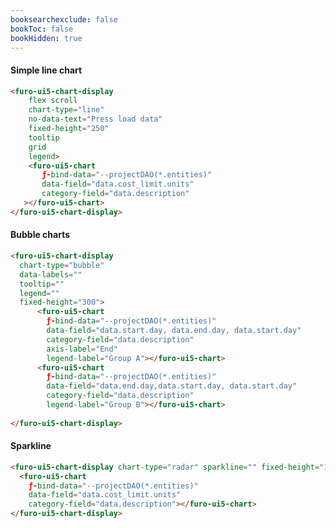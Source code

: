 ```yaml
---
booksearchexclude: false
bookToc: false
bookHidden: true
---
```

#### Simple line chart

<script type="module" src="/init.js"></script>
<furo-demo-snippet style="height: 360px">
<template>
<furo-vertical-flex>
<div><furo-ui5-button @-click="--btnListClicked" ƒ-hide="--btnListClicked"> load data</furo-ui5-button>
<furo-ui5-button hidden ƒ-show="--btnListClicked" @-click="--changeDataClicked"> change  data</furo-ui5-button>
</div>
<furo-ui5-chart-display
    flex scroll
    chart-type="line"
    title-align="center"
    no-data-text="Press load data"
    fixed-height="250"
    tooltip
    grid
    legend
  >
    <furo-ui5-chart
       ƒ-bind-data="--projectDAO(*.entities)"
       data-field="data.cost_limit.units"
       category-field="data.description"
   ></furo-ui5-chart>
  </furo-ui5-chart-display>
</furo-vertical-flex>
<furo-deep-link
  ƒ-trigger="--btnListClicked"
  service="projectservice.ProjectService"
  @-hts-out="--hts"
></furo-deep-link>
<furo-collection-agent
  service="projectservice.ProjectService"
  ƒ-hts-in="--hts"
  ƒ-list="--changeDataClicked"
  list-on-hts-in
  @-response="--collectionResponse"
>
</furo-collection-agent>
<furo-data-object
  type="project.ProjectCollection"
  ƒ-inject-raw="--collectionResponse"
  @-object-ready="--projectDAO"
></furo-data-object>
</template>
</furo-demo-snippet>

```html
<furo-ui5-chart-display
    flex scroll
    chart-type="line"
    no-data-text="Press load data"
    fixed-height="250"
    tooltip
    grid
    legend>
    <furo-ui5-chart
       ƒ-bind-data="--projectDAO(*.entities)"
       data-field="data.cost_limit.units"
       category-field="data.description"
   ></furo-ui5-chart>
</furo-ui5-chart-display>
```


#### Bubble charts

<script type="module" src="/init.js"></script>
<furo-demo-snippet style="height: 430px">
<template>
<furo-vertical-flex>
<div><furo-ui5-button @-click="--btnListClicked" ƒ-hide="--btnListClicked"> load data</furo-ui5-button>
<furo-ui5-button hidden ƒ-show="--btnListClicked" @-click="--changeDataClicked"> change  data</furo-ui5-button>
</div>
    <furo-ui5-chart-display flex scroll chart-type="bubble" data-labels="" tooltip=""  legend="" fixed-height="300">
      <furo-ui5-chart ƒ-bind-data="--projectDAO(*.entities)" data-field="data.start.day, data.end.day, data.start.day" category-field="data.description" axis-label="End" legend-label="Group A"></furo-ui5-chart>
      <furo-ui5-chart ƒ-bind-data="--projectDAO(*.entities)" data-field="data.end.day,data.start.day, data.start.day" category-field="data.description" legend-label="Group B"></furo-ui5-chart>
    </furo-ui5-chart-display>
</furo-vertical-flex>
<furo-deep-link
  ƒ-trigger="--btnListClicked"
  service="projectservice.ProjectService"
  @-hts-out="--hts"
></furo-deep-link>
<furo-collection-agent
  service="projectservice.ProjectService"
  ƒ-hts-in="--hts"
  ƒ-list="--changeDataClicked"
  list-on-hts-in
  @-response="--collectionResponse"
>
</furo-collection-agent>
<furo-data-object
  type="project.ProjectCollection"
  ƒ-inject-raw="--collectionResponse"
  @-object-ready="--projectDAO"
></furo-data-object>
</template>
</furo-demo-snippet>

```html
<furo-ui5-chart-display 
  chart-type="bubble" 
  data-labels="" 
  tooltip=""  
  legend="" 
  fixed-height="300">   
      <furo-ui5-chart 
        ƒ-bind-data="--projectDAO(*.entities)" 
        data-field="data.start.day, data.end.day, data.start.day" 
        category-field="data.description" 
        axis-label="End" 
        legend-label="Group A"></furo-ui5-chart>
      <furo-ui5-chart 
        ƒ-bind-data="--projectDAO(*.entities)" 
        data-field="data.end.day,data.start.day, data.start.day" 
        category-field="data.description" 
        legend-label="Group B"></furo-ui5-chart>
    
</furo-ui5-chart-display>
```


#### Sparkline

<script type="module" src="/init.js"></script>
<furo-demo-snippet style="height: 430px">
<template>
<furo-vertical-flex>
<div><furo-ui5-button @-click="--btnListClicked" ƒ-hide="--btnListClicked"> load data</furo-ui5-button>
<furo-ui5-button hidden ƒ-show="--btnListClicked" @-click="--changeDataClicked"> change  data</furo-ui5-button>
</div>
<div flex scroll>
<style>furo-ui5-chart-display{width: 145px; float: left; margin: 8px; box-sizing: border-box}</style>
<furo-ui5-chart-display chart-type="radar" sparkline="" fixed-height="145">
  <furo-ui5-chart ƒ-bind-data="--projectDAO(*.entities)" data-field="data.cost_limit.units"
                  category-field="data.description"></furo-ui5-chart>
</furo-ui5-chart-display>
<furo-ui5-chart-display chart-type="line" fixed-height="145" sparkline="">
  <furo-ui5-chart ƒ-bind-data="--projectDAO(*.entities)" data-field="data.cost_limit.units"
                  category-field="data.description"></furo-ui5-chart>
</furo-ui5-chart-display>
<furo-ui5-chart-display chart-type="radialBar" fixed-height="145" sparkline="">
  <furo-ui5-chart ƒ-bind-data="--projectDAO(*.entities)" chart-stroke-width="6" data-field="data.end.day"
                  category-field="data.description"></furo-ui5-chart>
</furo-ui5-chart-display>
<furo-ui5-chart-display chart-type="bar" fixed-height="145" plot-horizontal="" sparkline="">
  <furo-ui5-chart ƒ-bind-data="--projectDAO(*.entities)" data-field="data.cost_limit.units"
                  category-field="data.description"></furo-ui5-chart>
</furo-ui5-chart-display>
<furo-ui5-chart-display chart-type="pie" tooltip="" fixed-height="145" sparkline="">
  <furo-ui5-chart ƒ-bind-data="--projectDAO(*.entities)" data-field="data.cost_limit.units"
                  category-field="data.description"></furo-ui5-chart>
</furo-ui5-chart-display>
<furo-ui5-chart-display chart-type="donut" tooltip="" fixed-height="145" sparkline="">
  <furo-ui5-chart ƒ-bind-data="--projectDAO(*.entities)" data-field="data.cost_limit.units"
                  category-field="data.description"></furo-ui5-chart>
</furo-ui5-chart-display>
<furo-ui5-chart-display chart-type="bar" fixed-height="145" sparkline="">
  <furo-ui5-chart ƒ-bind-data="--projectDAO(*.entities)" data-field="data.cost_limit.units"
                  category-field="data.description" legend-label="Cost"></furo-ui5-chart>
  <furo-ui5-chart ƒ-bind-data="--projectDAO(*.entities)" data-field="data.cost_limit.units"
                  category-field="data.description" legend-label="Secondary"></furo-ui5-chart>
</furo-ui5-chart-display>
</div> 
</furo-vertical-flex>
<furo-deep-link
  ƒ-trigger="--btnListClicked"
  service="projectservice.ProjectService"
  @-hts-out="--hts"
></furo-deep-link>
<furo-collection-agent
  service="projectservice.ProjectService"
  ƒ-hts-in="--hts"
  ƒ-list="--changeDataClicked"
  list-on-hts-in
  @-response="--collectionResponse"
>
</furo-collection-agent>
<furo-data-object
  type="project.ProjectCollection"
  ƒ-inject-raw="--collectionResponse"
  @-object-ready="--projectDAO"
></furo-data-object>
</template>
</furo-demo-snippet>


```html
<furo-ui5-chart-display chart-type="radar" sparkline="" fixed-height="145">
  <furo-ui5-chart 
    ƒ-bind-data="--projectDAO(*.entities)" 
    data-field="data.cost_limit.units"
    category-field="data.description"></furo-ui5-chart>
</furo-ui5-chart-display>
```
